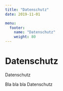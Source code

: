```yaml
---
title: "Datenschutz"
date: 2019-11-01

menu: 
  footer:
    name: "Datenschutz"
    weight: 80
---
```


# Datenschutz

Datenschutz 

Bla bla bla  Datenschutz